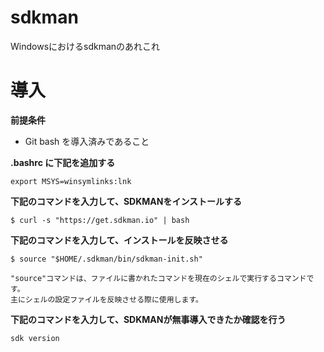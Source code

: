 # sdkman
Windowsにおけるsdkmanのあれこれ

# 導入


**前提条件**
* Git bash を導入済みであること

**.bashrc に下記を追加する**
```
export MSYS=winsymlinks:lnk
```
**下記のコマンドを入力して、SDKMANをインストールする**
```
$ curl -s "https://get.sdkman.io" | bash
```
**下記のコマンドを入力して、インストールを反映させる**
```
$ source "$HOME/.sdkman/bin/sdkman-init.sh"
```
```
"source"コマンドは、ファイルに書かれたコマンドを現在のシェルで実行するコマンドです。 
主にシェルの設定ファイルを反映させる際に使用します。
```

**下記のコマンドを入力して、SDKMANが無事導入できたか確認を行う**
```
sdk version
```